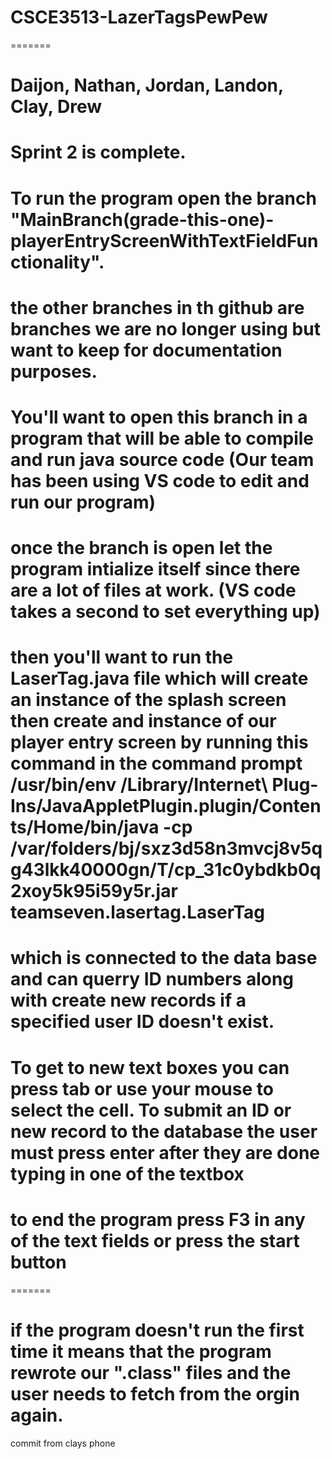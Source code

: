 # CSCE3513-LazerTagsPewPew
=======
# Daijon, Nathan, Jordan, Landon, Clay, Drew

# Sprint 2 is complete. 
# To run the program open the branch "MainBranch(grade-this-one)-playerEntryScreenWithTextFieldFunctionality".
# the other branches in th github are branches we are no longer using but want to keep for documentation purposes.
# You'll want to open this branch in a program that will be able to compile and run java source code (Our team has been using VS code to edit and run our program) 
# once the branch is open let the program intialize itself since there are a lot of files at work. (VS code takes a second to set everything up)
# then you'll want to run the LaserTag.java file which will create an instance of the splash screen then create and instance of our player entry screen by running this command in the command prompt /usr/bin/env /Library/Internet\ Plug-Ins/JavaAppletPlugin.plugin/Contents/Home/bin/java -cp /var/folders/bj/sxz3d58n3mvcj8v5qg43lkk40000gn/T/cp_31c0ybdkb0q2xoy5k95i59y5r.jar teamseven.lasertag.LaserTag

# which is connected to the data base and can querry ID numbers along with create new records if a specified user ID doesn't exist.
# To get to new text boxes you can press tab or use your mouse to select the cell. To submit an ID or new record to the database the user must press enter after they are done typing in one of the textbox

# to end the program press F3 in any of the text fields or press the start button
=======
# if the program doesn't run the first time it means that the program rewrote our ".class" files and the user needs to fetch from the orgin again.

commit from clays phone
